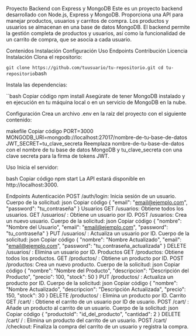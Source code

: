 Proyecto Backend con Express y MongoDB
Este es un proyecto backend desarrollado con Node.js, Express y MongoDB. Proporciona una API para manejar productos, usuarios y carritos de compra. Los productos y usuarios se almacenan en una base de datos MongoDB. El backend permite la gestión completa de productos y usuarios, así como la funcionalidad de un carrito de compra, que se asocia a cada usuario.

Contenidos
Instalación
Configuración
Uso
Endpoints
Contribución
Licencia
Instalación
Clona el repositorio:

``
  git clone https://github.com/tuusuario/tu-repositorio.git
  cd tu-repositorio
``bash

Instala las dependencias:

``bash
Copiar código
npm install
Asegúrate de tener MongoDB instalado y en ejecución en tu máquina local o en un servicio de MongoDB en la nube.

Configuración
Crea un archivo .env en la raíz del proyecto con el siguiente contenido:

makefile
Copiar código
PORT=3000
MONGODB_URI=mongodb://localhost:27017/nombre-de-tu-base-de-datos
JWT_SECRET=tu_clave_secreta
Reemplaza nombre-de-tu-base-de-datos con el nombre de tu base de datos MongoDB y tu_clave_secreta con una clave secreta para la firma de tokens JWT.

Uso
Inicia el servidor:

bash
Copiar código
npm start
La API estará disponible en http://localhost:3000.

Endpoints
Autenticación
POST /auth/login: Inicia sesión de un usuario.
Cuerpo de la solicitud:
json
Copiar código
{
  "email": "email@ejemplo.com",
  "password": "tu_contraseña"
}
Usuarios
GET /usuarios: Obtiene todos los usuarios.
GET /usuarios/
: Obtiene un usuario por ID.
POST /usuarios: Crea un nuevo usuario.
Cuerpo de la solicitud:
json
Copiar código
{
  "nombre": "Nombre del Usuario",
  "email": "email@ejemplo.com",
  "password": "tu_contraseña"
}
PUT /usuarios/
: Actualiza un usuario por ID.
Cuerpo de la solicitud:
json
Copiar código
{
  "nombre": "Nombre Actualizado",
  "email": "email@ejemplo.com",
  "password": "tu_contraseña_actualizada"
}
DELETE /usuarios/
: Elimina un usuario por ID.
Productos
GET /productos: Obtiene todos los productos.
GET /productos/
: Obtiene un producto por ID.
POST /productos: Crea un nuevo producto.
Cuerpo de la solicitud:
json
Copiar código
{
  "nombre": "Nombre del Producto",
  "descripcion": "Descripción del Producto",
  "precio": 100,
  "stock": 50
}
PUT /productos/
: Actualiza un producto por ID.
Cuerpo de la solicitud:
json
Copiar código
{
  "nombre": "Nombre Actualizado",
  "descripcion": "Descripción Actualizada",
  "precio": 150,
  "stock": 30
}
DELETE /productos/
: Elimina un producto por ID.
Carrito
GET /cart/
: Obtiene el carrito de un usuario por ID de usuario.
POST /cart/
: Añade un producto al carrito de un usuario.
Cuerpo de la solicitud:
json
Copiar código
{
  "productoId": "id_del_producto",
  "cantidad": 2
}
DELETE /cart/
/
: Elimina un producto del carrito de un usuario.
POST /cart/
/checkout: Finaliza la compra del carrito de un usuario y registra la compra.
